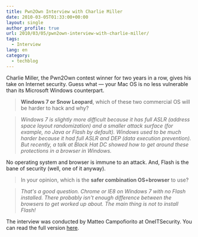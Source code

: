 ```yaml
---
title: Pwn2Own Interview with Charlie Miller
date: 2010-03-05T01:33:00+00:00
layout: single
author_profile: true
url: 2010/03/05/pwn2own-interview-with-charlie-miller/
tags:
  - Interview
lang: en
category: 
  - techblog
---
```

Charlie Miller, the Pwn2Own contest winner for two years in a row, gives his take on Internet security. Guess what — your Mac OS is no less vulnerable than its Microsoft Windows counterpart.

> **Windows 7 or Snow Leopard**, which of these two commercial OS will be harder to hack and why?

> _Windows 7 is slightly more difficult because it has full ASLR (address space layout randomization) and a smaller attack surface (for example, no Java or Flash by default). Windows used to be much harder because it had full ASLR and DEP (data execution prevention). But recently, a talk at Black Hat DC showed how to get around these protections in a browser in Windows._

No operating system and browser is immune to an attack. And, Flash is the bane of security (well, one of it anyway).

> In your opinion, which is the **safer combination OS+browser** to use?

> _That's a good question. Chrome or IE8 on Windows 7 with no Flash installed. There probably isn't enough difference between the browsers to get worked up about. The main thing is not to install Flash!_

The interview was conducted by Matteo Campofiorito at OneITSecurity. You can read the full version [here](http://www.oneitsecurity.it/01/03/2010/interview-with-charlie-miller-pwn2own/).